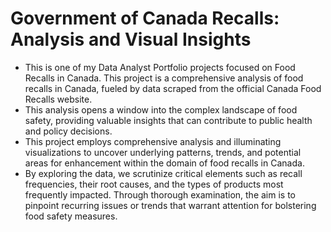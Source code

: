 # Government of Canada Recalls: Analysis and Visual Insights

- This is one of my Data Analyst Portfolio projects focused on Food Recalls in Canada. This project is a comprehensive analysis of food recalls in Canada, fueled by data scraped from the official Canada Food Recalls website. 
- This analysis opens a window into the complex landscape of food safety, providing valuable insights that can contribute to public health and policy decisions. 
- This project employs comprehensive analysis and illuminating visualizations to uncover underlying patterns, trends, and potential areas for enhancement within the domain of food recalls in Canada. 
- By exploring the data, we scrutinize critical elements such as recall frequencies, their root causes, and the types of products most frequently impacted. Through thorough examination, the aim is to pinpoint recurring issues or trends that warrant attention for bolstering food safety measures.
